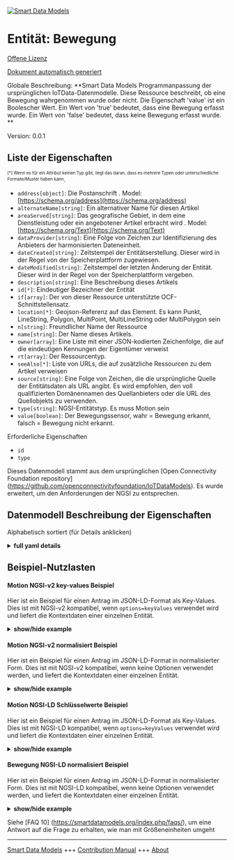 <!-- 10-Header -->  
[![Smart Data Models](https://smartdatamodels.org/wp-content/uploads/2022/01/SmartDataModels_logo.png "Logo")](https://smartdatamodels.org)  
Entität: Bewegung  
=================<!-- /10-Header -->  
<!-- 15-License -->  
[Offene Lizenz](https://github.com/smart-data-models//dataModel.OCF/blob/master/Motion/LICENSE.md)  
[Dokument automatisch generiert](https://docs.google.com/presentation/d/e/2PACX-1vTs-Ng5dIAwkg91oTTUdt8ua7woBXhPnwavZ0FxgR8BsAI_Ek3C5q97Nd94HS8KhP-r_quD4H0fgyt3/pub?start=false&loop=false&delayms=3000#slide=id.gb715ace035_0_60)  
<!-- /15-License -->  
<!-- 20-Description -->  
Globale Beschreibung: **Smart Data Models Programmanpassung der ursprünglichen IoTData-Datenmodelle. Diese Ressource beschreibt, ob eine Bewegung wahrgenommen wurde oder nicht. Die Eigenschaft 'value' ist ein Boolescher Wert. Ein Wert von 'true' bedeutet, dass eine Bewegung erfasst wurde. Ein Wert von 'false' bedeutet, dass keine Bewegung erfasst wurde. **  
Version: 0.0.1  
<!-- /20-Description -->  
<!-- 30-PropertiesList -->  

## Liste der Eigenschaften  

<sup><sub>[*] Wenn es für ein Attribut keinen Typ gibt, liegt das daran, dass es mehrere Typen oder unterschiedliche Formate/Muster haben kann</sub></sup>.  
- `address[object]`: Die Postanschrift  . Model: [https://schema.org/address](https://schema.org/address)- `alternateName[string]`: Ein alternativer Name für diesen Artikel  - `areaServed[string]`: Das geografische Gebiet, in dem eine Dienstleistung oder ein angebotener Artikel erbracht wird  . Model: [https://schema.org/Text](https://schema.org/Text)- `dataProvider[string]`: Eine Folge von Zeichen zur Identifizierung des Anbieters der harmonisierten Dateneinheit.  - `dateCreated[string]`: Zeitstempel der Entitätserstellung. Dieser wird in der Regel von der Speicherplattform zugewiesen.  - `dateModified[string]`: Zeitstempel der letzten Änderung der Entität. Dieser wird in der Regel von der Speicherplattform vergeben.  - `description[string]`: Eine Beschreibung dieses Artikels  - `id[*]`: Eindeutiger Bezeichner der Entität  - `if[array]`: Der von dieser Ressource unterstützte OCF-Schnittstellensatz.  - `location[*]`: Geojson-Referenz auf das Element. Es kann Punkt, LineString, Polygon, MultiPoint, MultiLineString oder MultiPolygon sein  - `n[string]`: Freundlicher Name der Ressource  - `name[string]`: Der Name dieses Artikels.  - `owner[array]`: Eine Liste mit einer JSON-kodierten Zeichenfolge, die auf die eindeutigen Kennungen der Eigentümer verweist  - `rt[array]`: Der Ressourcentyp.  - `seeAlso[*]`: Liste von URLs, die auf zusätzliche Ressourcen zu dem Artikel verweisen  - `source[string]`: Eine Folge von Zeichen, die die ursprüngliche Quelle der Entitätsdaten als URL angibt. Es wird empfohlen, den voll qualifizierten Domänennamen des Quellanbieters oder die URL des Quellobjekts zu verwenden.  - `type[string]`: NGSI-Entitätstyp. Es muss Motion sein  - `value[boolean]`: Der Bewegungssensor, wahr = Bewegung erkannt, falsch = Bewegung nicht erkannt.  <!-- /30-PropertiesList -->  
<!-- 35-RequiredProperties -->  
Erforderliche Eigenschaften  
- `id`  - `type`  <!-- /35-RequiredProperties -->  
<!-- 40-RequiredProperties -->  
Dieses Datenmodell stammt aus dem ursprünglichen [Open Connectivity Foundation repository] (https://github.com/openconnectivityfoundation/IoTDataModels). Es wurde erweitert, um den Anforderungen der NGSI zu entsprechen.  
<!-- /40-RequiredProperties -->  
<!-- 50-DataModelHeader -->  
## Datenmodell Beschreibung der Eigenschaften  
Alphabetisch sortiert (für Details anklicken)  
<!-- /50-DataModelHeader -->  
<!-- 60-ModelYaml -->  
<details><summary><strong>full yaml details</strong></summary>    
```yaml  
Motion:    
  description: 'Smart Data Models Program adaptation of the original IoTData data Models. This Resource describes whether motion has been sensed or not. The Property ''value'' is a boolean. A value of ''true'' means that motion has been sensed. A value of ''false'' means that motion not been sensed. '    
  properties:    
    address:    
      description: 'The mailing address'    
      properties:    
        addressCountry:    
          description: 'Property. The country. For example, Spain. Model:''https://schema.org/addressCountry'''    
          type: string    
        addressLocality:    
          description: 'Property. The locality in which the street address is, and which is in the region. Model:''https://schema.org/addressLocality'''    
          type: string    
        addressRegion:    
          description: 'Property. The region in which the locality is, and which is in the country. Model:''https://schema.org/addressRegion'''    
          type: string    
        postOfficeBoxNumber:    
          description: 'Property. The post office box number for PO box addresses. For example, 03578. Model:''https://schema.org/postOfficeBoxNumber'''    
          type: string    
        postalCode:    
          description: 'Property. The postal code. For example, 24004. Model:''https://schema.org/https://schema.org/postalCode'''    
          type: string    
        streetAddress:    
          description: 'Property. The street address. Model:''https://schema.org/streetAddress'''    
          type: string    
      type: object    
      x-ngsi:    
        model: https://schema.org/address    
        type: Property    
    alternateName:    
      description: 'An alternative name for this item'    
      type: string    
      x-ngsi:    
        type: Property    
    areaServed:    
      description: 'The geographic area where a service or offered item is provided'    
      type: string    
      x-ngsi:    
        model: https://schema.org/Text    
        type: Property    
    dataProvider:    
      description: 'A sequence of characters identifying the provider of the harmonised data entity.'    
      type: string    
      x-ngsi:    
        type: Property    
    dateCreated:    
      description: 'Entity creation timestamp. This will usually be allocated by the storage platform.'    
      format: date-time    
      type: string    
      x-ngsi:    
        type: Property    
    dateModified:    
      description: 'Timestamp of the last modification of the entity. This will usually be allocated by the storage platform.'    
      format: date-time    
      type: string    
      x-ngsi:    
        type: Property    
    description:    
      description: 'A description of this item'    
      type: string    
      x-ngsi:    
        type: Property    
    id:    
      anyOf: &motion_-_properties_-_owner_-_items_-_anyof    
        - description: 'Property. Identifier format of any NGSI entity'    
          maxLength: 256    
          minLength: 1    
          pattern: ^[\w\-\.\{\}\$\+\*\[\]`|~^@!,:\\]+$    
          type: string    
        - description: 'Property. Identifier format of any NGSI entity'    
          format: uri    
          type: string    
      description: 'Unique identifier of the entity'    
      x-ngsi:    
        type: Property    
    if:    
      description: 'The OCF Interface set supported by this Resource.'    
      items:    
        enum:    
          - oic.if.s    
          - oic.if.baseline    
        type: string    
      minItems: 2    
      readOnly: true    
      type: array    
      uniqueItems: true    
      x-ngsi:    
        type: Property    
    location:    
      description: 'Geojson reference to the item. It can be Point, LineString, Polygon, MultiPoint, MultiLineString or MultiPolygon'    
      oneOf:    
        - description: 'Geoproperty. Geojson reference to the item. Point'    
          properties:    
            bbox:    
              items:    
                type: number    
              minItems: 4    
              type: array    
            coordinates:    
              items:    
                type: number    
              minItems: 2    
              type: array    
            type:    
              enum:    
                - Point    
              type: string    
          required:    
            - type    
            - coordinates    
          title: 'GeoJSON Point'    
          type: object    
        - description: 'Geoproperty. Geojson reference to the item. LineString'    
          properties:    
            bbox:    
              items:    
                type: number    
              minItems: 4    
              type: array    
            coordinates:    
              items:    
                items:    
                  type: number    
                minItems: 2    
                type: array    
              minItems: 2    
              type: array    
            type:    
              enum:    
                - LineString    
              type: string    
          required:    
            - type    
            - coordinates    
          title: 'GeoJSON LineString'    
          type: object    
        - description: 'Geoproperty. Geojson reference to the item. Polygon'    
          properties:    
            bbox:    
              items:    
                type: number    
              minItems: 4    
              type: array    
            coordinates:    
              items:    
                items:    
                  items:    
                    type: number    
                  minItems: 2    
                  type: array    
                minItems: 4    
                type: array    
              type: array    
            type:    
              enum:    
                - Polygon    
              type: string    
          required:    
            - type    
            - coordinates    
          title: 'GeoJSON Polygon'    
          type: object    
        - description: 'Geoproperty. Geojson reference to the item. MultiPoint'    
          properties:    
            bbox:    
              items:    
                type: number    
              minItems: 4    
              type: array    
            coordinates:    
              items:    
                items:    
                  type: number    
                minItems: 2    
                type: array    
              type: array    
            type:    
              enum:    
                - MultiPoint    
              type: string    
          required:    
            - type    
            - coordinates    
          title: 'GeoJSON MultiPoint'    
          type: object    
        - description: 'Geoproperty. Geojson reference to the item. MultiLineString'    
          properties:    
            bbox:    
              items:    
                type: number    
              minItems: 4    
              type: array    
            coordinates:    
              items:    
                items:    
                  items:    
                    type: number    
                  minItems: 2    
                  type: array    
                minItems: 2    
                type: array    
              type: array    
            type:    
              enum:    
                - MultiLineString    
              type: string    
          required:    
            - type    
            - coordinates    
          title: 'GeoJSON MultiLineString'    
          type: object    
        - description: 'Geoproperty. Geojson reference to the item. MultiLineString'    
          properties:    
            bbox:    
              items:    
                type: number    
              minItems: 4    
              type: array    
            coordinates:    
              items:    
                items:    
                  items:    
                    items:    
                      type: number    
                    minItems: 2    
                    type: array    
                  minItems: 4    
                  type: array    
                type: array    
              type: array    
            type:    
              enum:    
                - MultiPolygon    
              type: string    
          required:    
            - type    
            - coordinates    
          title: 'GeoJSON MultiPolygon'    
          type: object    
      x-ngsi:    
        type: Geoproperty    
    n:    
      description: 'Friendly name of the Resource'    
      maxLength: 64    
      readOnly: true    
      type: string    
      x-ngsi:    
        type: Property    
    name:    
      description: 'The name of this item.'    
      type: string    
      x-ngsi:    
        type: Property    
    owner:    
      description: 'A List containing a JSON encoded sequence of characters referencing the unique Ids of the owner(s)'    
      items:    
        anyOf: *motion_-_properties_-_owner_-_items_-_anyof    
        description: 'Property. Unique identifier of the entity'    
      type: array    
      x-ngsi:    
        type: Property    
    rt:    
      description: 'The Resource Type.'    
      items:    
        enum:    
          - oic.r.sensor.motion    
        maxLength: 64    
        type: string    
      minItems: 1    
      readOnly: true    
      type: array    
      uniqueItems: true    
      x-ngsi:    
        type: Property    
    seeAlso:    
      description: 'list of uri pointing to additional resources about the item'    
      oneOf:    
        - items:    
            format: uri    
            type: string    
          minItems: 1    
          type: array    
        - format: uri    
          type: string    
      x-ngsi:    
        type: Property    
    source:    
      description: 'A sequence of characters giving the original source of the entity data as a URL. Recommended to be the fully qualified domain name of the source provider, or the URL to the source object.'    
      type: string    
      x-ngsi:    
        type: Property    
    type:    
      description: 'NGSI entity type. It has to be Motion'    
      enum:    
        - Motion    
      type: string    
      x-ngsi:    
        type: Property    
    value:    
      description: 'The motion sensor, true = motion sensed, false = motion not sensed.'    
      readOnly: true    
      type: boolean    
      x-ngsi:    
        type: Property    
  required:    
    - id    
    - type    
  type: object    
  x-derived-from: https://github.com/OpenInterConnect/IoTDataModels/blob/master/MotionResURI.swagger.json    
  x-disclaimer: 'Redistribution and use in source and binary forms, with or without modification, are permitted  provided that the license conditions are met. Copyleft (c) 2021 Contributors to Smart Data Models Program'    
  x-license-url: https://github.com/smart-data-models/dataModel.OCF/blob/master/Motion/LICENSE.md    
  x-model-schema: https://smart-data-models.github.io/dataModel.IoTDataModels/Motion/schema.json    
  x-model-tags: OCF    
  x-version: 0.0.1    
```  
</details>    
<!-- /60-ModelYaml -->  
<!-- 70-MiddleNotes -->  
<!-- /70-MiddleNotes -->  
<!-- 80-Examples -->  
## Beispiel-Nutzlasten  
#### Motion NGSI-v2 key-values Beispiel  
Hier ist ein Beispiel für einen Antrag im JSON-LD-Format als Key-Values. Dies ist mit NGSI-v2 kompatibel, wenn `options=keyValues` verwendet wird und liefert die Kontextdaten einer einzelnen Entität.  
<details><summary><strong>show/hide example</strong></summary>    
```json  
{  
  "id": "urn:ngsi-ld:Motion:id:RRKM:02826696",  
  "dateCreated": "2000-12-27T23:06:25Z",  
  "dateModified": "2009-09-17T13:19:55Z",  
  "source": "Spring system tell film center fear. Very not understand majority social between song.",  
  "name": "True receive exist really. Husband sit reveal kid finally will hope truth. Thousand look scene share.",  
  "alternateName": "Part man scene game impact stop special. Politics hot argue doctor woman service her. Rule step him.",  
  "description": "Woman time set now. Year home better unit fear nothing every it. Season nature month visit bill.",  
  "dataProvider": "Blue human section mention ability free. Bring book analysis media speak. Technology several indicate since.",  
  "owner": [  
    "urn:ngsi-ld:Motion:items:IABR:70407954",  
    "urn:ngsi-ld:Motion:items:VMAW:96148752"  
  ],  
  "seeAlso": [  
    "urn:ngsi-ld:Motion:items:TKKO:38397456",  
    "urn:ngsi-ld:Motion:items:FAKB:48173608"  
  ],  
  "location": {  
    "type": "Point",  
    "coordinates": [  
      -74.4946895,  
      -175.26395  
    ]  
  },  
  "address": {  
    "streetAddress": "Painting serious still simple within bed. Just argue although certain wind. Phone chance its half western.",  
    "addressLocality": "Worker spring increase thousand large bank local. Action station attack less. Able choice discussion.",  
    "addressRegion": "Read center deep return create research resource. Effect reflect authority who.",  
    "addressCountry": "Boy responsibility guy prove laugh base. Street however kitchen quality. Three ability dog study hard test concern.",  
    "postalCode": "Third budget newspaper base support move.",  
    "postOfficeBoxNumber": "Base coach pretty fear work wind case. Style catch agree answer line less happen."  
  },  
  "areaServed": "Type where good court central notice stop. Movement four fire herself black."  
}  
```  
</details>  
#### Motion NGSI-v2 normalisiert Beispiel  
Hier ist ein Beispiel für einen Antrag im JSON-LD-Format in normalisierter Form. Dies ist mit NGSI-v2 kompatibel, wenn keine Optionen verwendet werden, und liefert die Kontextdaten einer einzelnen Entität.  
<details><summary><strong>show/hide example</strong></summary>    
```json  
{  
  "id": {  
    "type": "string",  
    "value": "urn:ngsi-ld:Motion:id:RRKM:02826696"  
  },  
  "dateCreated": {  
    "format": "date-time",  
    "type": "string",  
    "value": "2000-12-27T23:06:25Z"  
  },  
  "dateModified": {  
    "format": "date-time",  
    "type": "string",  
    "value": "2009-09-17T13:19:55Z"  
  },  
  "source": {  
    "type": "string",  
    "value": "Spring system tell film center fear. Very not understand majority social between song."  
  },  
  "name": {  
    "type": "string",  
    "value": "True receive exist really. Husband sit reveal kid finally will hope truth. Thousand look scene share."  
  },  
  "alternateName": {  
    "type": "string",  
    "value": "Part man scene game impact stop special. Politics hot argue doctor woman service her. Rule step him."  
  },  
  "description": {  
    "type": "string",  
    "value": "Woman time set now. Year home better unit fear nothing every it. Season nature month visit bill."  
  },  
  "dataProvider": {  
    "type": "string",  
    "value": "Blue human section mention ability free. Bring book analysis media speak. Technology several indicate since."  
  },  
  "owner": {  
    "type": "array",  
    "value": [  
      "urn:ngsi-ld:Motion:items:IABR:70407954",  
      "urn:ngsi-ld:Motion:items:VMAW:96148752"  
    ]  
  },  
  "seeAlso": {  
    "type": "array",  
    "value": [  
      "urn:ngsi-ld:Motion:items:TKKO:38397456",  
      "urn:ngsi-ld:Motion:items:FAKB:48173608"  
    ]  
  },  
  "location": {  
    "type": "object",  
    "value": {  
      "type": "Point",  
      "coordinates": [  
        -74.4946895,  
        -175.26395  
      ]  
    }  
  },  
  "address": {  
    "type": "object",  
    "value": {  
      "streetAddress": "Painting serious still simple within bed. Just argue although certain wind. Phone chance its half western.",  
      "addressLocality": "Worker spring increase thousand large bank local. Action station attack less. Able choice discussion.",  
      "addressRegion": "Read center deep return create research resource. Effect reflect authority who.",  
      "addressCountry": "Boy responsibility guy prove laugh base. Street however kitchen quality. Three ability dog study hard test concern.",  
      "postalCode": "Third budget newspaper base support move.",  
      "postOfficeBoxNumber": "Base coach pretty fear work wind case. Style catch agree answer line less happen."  
    }  
  },  
  "areaServed": {  
    "type": "string",  
    "value": "Type where good court central notice stop. Movement four fire herself black."  
  }  
}  
```  
</details>  
#### Motion NGSI-LD Schlüsselwerte Beispiel  
Hier ist ein Beispiel für einen Antrag im JSON-LD-Format als Key-Values. Dies ist mit NGSI-LD kompatibel, wenn `options=keyValues` verwendet wird und liefert die Kontextdaten einer einzelnen Entität.  
<details><summary><strong>show/hide example</strong></summary>    
```json  
{  
    "id": "urn:ngsi-ld:Motion:id:RRKM:02826696",  
    "dateCreated": "2000-12-27T23:06:25Z",  
    "dateModified": "2009-09-17T13:19:55Z",  
    "source": "Spring system tell film center fear. Very not understand majority social between song.",  
    "name": "True receive exist really. Husband sit reveal kid finally will hope truth. Thousand look scene share.",  
    "alternateName": "Part man scene game impact stop special. Politics hot argue doctor woman service her. Rule step him.",  
    "description": "Woman time set now. Year home better unit fear nothing every it. Season nature month visit bill.",  
    "dataProvider": "Blue human section mention ability free. Bring book analysis media speak. Technology several indicate since.",  
    "owner": [  
        "urn:ngsi-ld:Motion:items:IABR:70407954",  
        "urn:ngsi-ld:Motion:items:VMAW:96148752"  
    ],  
    "seeAlso": [  
        "urn:ngsi-ld:Motion:items:TKKO:38397456",  
        "urn:ngsi-ld:Motion:items:FAKB:48173608"  
    ],  
    "location": {  
        "type": "Point",  
        "coordinates": [  
            -74.4946895,  
            -175.26395  
        ]  
    },  
    "address": {  
        "streetAddress": "Painting serious still simple within bed. Just argue although certain wind. Phone chance its half western.",  
        "addressLocality": "Worker spring increase thousand large bank local. Action station attack less. Able choice discussion.",  
        "addressRegion": "Read center deep return create research resource. Effect reflect authority who.",  
        "addressCountry": "Boy responsibility guy prove laugh base. Street however kitchen quality. Three ability dog study hard test concern.",  
        "postalCode": "Third budget newspaper base support move.",  
        "postOfficeBoxNumber": "Base coach pretty fear work wind case. Style catch agree answer line less happen."  
    },  
    "areaServed": "Type where good court central notice stop. Movement four fire herself black.",  
    "@context": [  
        "https://smartdatamodels.org/context.jsonld",  
        "https://raw.githubusercontent.com/smart-data-models/dataModel.OCF/master/context.jsonld"  
    ]  
}  
```  
</details>  
#### Bewegung NGSI-LD normalisiert Beispiel  
Hier ist ein Beispiel für einen Antrag im JSON-LD-Format in normalisierter Form. Dies ist mit NGSI-LD kompatibel, wenn keine Optionen verwendet werden, und liefert die Kontextdaten einer einzelnen Entität.  
<details><summary><strong>show/hide example</strong></summary>    
```json  
{  
    "id": "urn:ngsi-ld:Motion:id:OVPW:34635816",  
    "dateCreated": {  
        "type": "Property",  
        "value": {  
            "@type": "DateTime",  
            "@value": "2007-12-01T07:55:03Z"  
        }  
    },  
    "dateModified": {  
        "type": "Property",  
        "value": {  
            "@type": "DateTime",  
            "@value": "1979-01-09T15:37:39Z"  
        }  
    },  
    "source": {  
        "type": "Property",  
        "value": "As point lose grow. Discussion identify carry travel church. About way charge improve seven."  
    },  
    "name": {  
        "type": "Property",  
        "value": "Pm rate town lawyer example by foot. Section set marriage challenge pattern budget treat end."  
    },  
    "alternateName": {  
        "type": "Property",  
        "value": "Base land hear street better. Off arrive two interest sort. Life describe state price learn second."  
    },  
    "description": {  
        "type": "Property",  
        "value": "Expect pick environmental. Heavy type run especially work car point. Head check page recognize choose country like."  
    },  
    "dataProvider": {  
        "type": "Property",  
        "value": "Add sense common unit travel difference model. Compare smile everything couple. Suddenly kind list name Democrat."  
    },  
    "owner": {  
        "type": "Property",  
        "value": [  
            "urn:ngsi-ld:Motion:items:OMMG:90717851",  
            "urn:ngsi-ld:Motion:items:BQRI:62090721"  
        ]  
    },  
    "seeAlso": {  
        "type": "Property",  
        "value": [  
            "urn:ngsi-ld:Motion:items:UGHG:47333076"  
        ]  
    },  
    "location": {  
        "type": "Property",  
        "value": {  
            "type": "Point",  
            "coordinates": [  
                -13.3984525,  
                116.718151  
            ]  
        }  
    },  
    "address": {  
        "type": "Property",  
        "value": {  
            "streetAddress": "Trade miss beautiful play. Pay employee employee others read. Social third great assume vote such.",  
            "addressLocality": "Capital effect scene. Environmental along purpose writer apply.",  
            "addressRegion": "Actually analysis wonder apply laugh. Before deep address up parent loss success.",  
            "addressCountry": "Plan fill recognize fact church wife. Paper edge not whose. Hard eight why.",  
            "postalCode": "Blue population use professional act unit. Carry ok all style much. Clear enter item box sit easy light.",  
            "postOfficeBoxNumber": "Impact example hot west state beautiful. Last feel his talk put."  
        }  
    },  
    "areaServed": {  
        "type": "Property",  
        "value": "Join capital purpose. Black democratic rate day player end. Suffer rule dinner among green effect economic."  
    },  
    "@context": [  
        "https://smartdatamodels.org/context.jsonld",  
        "https://raw.githubusercontent.com/smart-data-models/dataModel.OCF/master/context.jsonld"  
    ]  
}  
```  
</details><!-- /80-Examples -->  
<!-- 90-FooterNotes -->  
<!-- /90-FooterNotes -->  
<!-- 95-Units -->  
Siehe [FAQ 10] (https://smartdatamodels.org/index.php/faqs/), um eine Antwort auf die Frage zu erhalten, wie man mit Größeneinheiten umgeht  
<!-- /95-Units -->  
<!-- 97-LastFooter -->  
---  
[Smart Data Models](https://smartdatamodels.org) +++ [Contribution Manual](https://bit.ly/contribution_manual) +++ [About](https://bit.ly/Introduction_SDM)<!-- /97-LastFooter -->  
